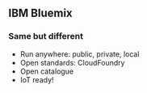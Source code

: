 ## IBM Bluemix
###  Same but different

- Run anywhere: public, private, local
- Open standards: CloudFoundry
- Open catalogue
- IoT ready!
